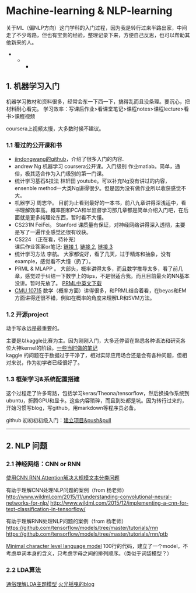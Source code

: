 # Machine-learning & NLP-learning

关于ML（偏NLP方向）这门学科的入门过程，因为我是转行过来半路出家，中间走了不少弯路，但也有宝贵的经验，整理记录下来，方便自己反思，也可以帮助其他新来的人。
- - -  
## 1. 机器学习入门  

机器学习教材和资料很多，经常会东一下西一下，搞得乱而且没条理。要沉心，把材料耐心看完。
学习效率：写课后作业>看课堂笔记>课程notes>课程lecture>看书>课程视频   

coursera上视频太慢，大多数时候不建议。

### 1.1 看过的公开课和书
- [jindongwang的github](https://github.com/jindongwang/MachineLearning)，介绍了很多入门的内容.  
- andrew Ng 机器学习 coursera公开课。入门级别 作业matlab。简单，通俗，极其适合作为入门级别的第一门课。
- 统计学习基石&技法 林轩田 youtube。可以补充Ng没有讲过的内容，ensenble method一大类Ng讲得很少。但是因为没有做作业所以收获感觉不大。
- 机器学习 周志华。 目前为止看到最好的一本书，前八九章讲得深浅适中，看书理解效率高。概率图和PCA和半监督学习那几章都是简单介绍入门吧，在后面就是更多纯理论东西，暂时看不大懂。
- CS231N FeiFei。 Stanford 课质量有保证，对神经网络讲得深入透彻，主要是写了一遍作业感觉还很有收获。
- CS224 （正在看，待补充）   
课后作业答案or笔记: [链接 1](https://github.com/bogatyy/cs224d), [链接 2](http://blog.csdn.net/han_xiaoyang/article/details/51760923), [链接 3](  https://wugh.github.io/posts/2016/02/cs224d-notes1-word2vec/)   
- 统计学习方法 李航。 大家都说好，看了几天，过于精炼和抽象，没有example，感觉看不大懂（扔了）。
- PRML & MLAPP 。 大部头，概率讲得太多，而且数学推导太多，看了前几章，感觉过于纠结一下数学上的tips，不是很适合我。而且目前最火的NN基本没讲。暂时先放了。 [PRML中英文下载](http://ddl.escience.cn/f/Iwoo#)
- [CMU 10715](https://www.cs.cmu.edu/~epxing/Class/10715/) 数学（概率方面）讲得很多，和PRML结合着看，在beyas和EM方面讲得还很不错，例如在概率的角度来理解LR和SVM方法。


### 1.2 开源project

动手写永远是最重要的。   

主要是以kaggle比赛为主。因为刚刚入门，大多还停留在熟悉各种语法和研究各位大神kernel的阶段。[一些当时做的笔记](https://github.com/liufeng900204/Kaggle-Notebook/wiki)   
kaggle 的问题在于数据过于干净了，相对实际应用场合还是会有各种问题，但相对来说，作为初学者已经很好了。

### 1.3 框架学习&系统配置搭建

这个过程走了许多弯路，包括学习keras/Theona/tensorflow，然后换操作系统到ubuntu，折腾GPU和显卡。这些内容琐碎，而且到处都是坑。因为转行过来的，开始习惯写blog，写github，用markdown等程序员必备。

github 初初初初级入门：[建立项目&push&pull](http://blog.csdn.net/tina_ttl/article/details/51326684)   

- - -


## 2. NLP 问题

### 2.1 神经网络：CNN or RNN   

[使用CNN RNN Attention解决大规模文本分类问题](http://www.sohu.com/a/130492867_642762)

有助于理解CNN处理NLP问题的案例（from 杨老师）   
http://www.wildml.com/2015/11/understanding-convolutional-neural-networks-for-nlp/
http://www.wildml.com/2015/12/implementing-a-cnn-for-text-classification-in-tensorflow/

有助于理解RNN处理NLP问题的案例（from 杨老师）    
https://github.com/tensorflow/models/tree/master/tutorials/rnn   
https://github.com/tensorflow/models/tree/master/tutorials/rnn/ptb

[Minimal character level language model](https://github.com/weixsong/min-char-rnn)
100行的代码，建立了一个model，不考虑单词本身的含义，只考虑字母之间的排列顺序。（类似于词袋模型？）


### 2.2 LDA算法   

[通俗理解LDA主题模型](http://blog.csdn.net/v_july_v/article/details/41209515)
[火光摇曳的blog](http://www.flickering.cn/tag/lda/)
